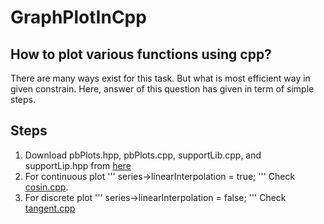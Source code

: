 # GraphPlotInCpp
## How to plot various functions using cpp?

There are many ways exist for this task. But what is most efficient way in given constrain.
Here, answer of this question has given in term of simple steps.

## Steps
1. Download pbPlots.hpp, pbPlots.cpp, supportLib.cpp, and supportLip.hpp from [here](https://github.com/InductiveComputerScience/pbPlots/tree/master/Cpp)
2. For continuous plot 
'''
series->linearInterpolation = true;
'''
Check [cosin.cpp](https://github.com/mkmishra2000/GraphPlotInCpp/blob/main/cosine.cpp).
3. For discrete plot
'''
series->linearInterpolation = false;
'''
Check [tangent.cpp](https://github.com/mkmishra2000/GraphPlotInCpp/blob/main/tangent.cpp)
